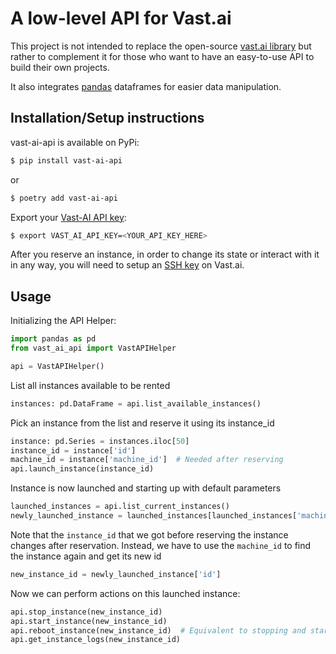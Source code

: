 # A low-level API for Vast.ai
 
 This project is not intended to replace the open-source [vast.ai library](https://github.com/vast-ai/vast-python) but rather to complement it for those who want to have an easy-to-use API to build their own projects. 
 
 It also integrates [pandas](https://pandas.pydata.org/) dataframes for easier data manipulation.


## Installation/Setup instructions
vast-ai-api is available on PyPi:

```bash
$ pip install vast-ai-api
```
or
```bash
$ poetry add vast-ai-api
```

Export your [Vast-AI API key](https://vast.ai/docs/account/account-settings?query=change-ssh-key#change-api-key):

```bash
$ export VAST_AI_API_KEY=<YOUR_API_KEY_HERE>
```
After you reserve an instance, in order to change its state or interact with it in any way, you will need to setup an [SSH key](https://vast.ai/docs/account/account-settings?query=change-ssh-key#change-ssh-key) on Vast.ai.

## Usage
Initializing the API Helper:

```python
import pandas as pd
from vast_ai_api import VastAPIHelper

api = VastAPIHelper()
```
List all instances available to be rented
```python
instances: pd.DataFrame = api.list_available_instances()
```

Pick an instance from the list and reserve it using its instance_id
```python
instance: pd.Series = instances.iloc[50]
instance_id = instance['id']
machine_id = instance['machine_id']  # Needed after reserving
api.launch_instance(instance_id)
```

Instance is now launched and starting up with default parameters
```python
launched_instances = api.list_current_instances()
newly_launched_instance = launched_instances[launched_instances['machine_id'] == machine_id]
```

Note that the `instance_id` that we got before reserving the instance changes after reservation. Instead, we have to use the `machine_id` to find the instance again and get its new id

```python
new_instance_id = newly_launched_instance['id']
```

Now we can perform actions on this launched instance:

```python
api.stop_instance(new_instance_id)
api.start_instance(new_instance_id)
api.reboot_instance(new_instance_id)  # Equivalent to stopping and starting the instance
api.get_instance_logs(new_instance_id)
```